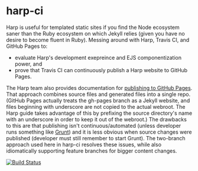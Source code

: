 harp-ci
=======

Harp is useful for templated static sites if you find the Node ecosystem saner than the Ruby ecosystem on which Jekyll relies (given you have no desire to become fluent in Ruby). Messing around with Harp, Travis CI, and GitHub Pages to:
* evaluate Harp's development exepreince and EJS componentization power, and
* prove that Travis CI can continuously publish a Harp website to GitHub Pages.

The Harp team also provides documentation for [publishing to GitHub Pages](http://harpjs.com/docs/deployment/github-pages). That approach combines source files and generated files into a single repo.  (GitHub Pages actually treats the gh-pages branch as a Jekyll website, and files beginning with underscore are not copied to the actual webroot.  The Harp guide takes advantage of this by prefixing the source directory's name with an underscore in order to keep it out of the webroot.) The drawbacks to this are that publishing isn't continuous/automated (unless developer runs something like [Grunt](https://www.npmjs.org/package/grunt-harp)) and it is less obvious when source changes were published (developer must still remember to start Grunt). The two-branch approach used here in harp-ci resolves these issues, while also idiomatically supporting feature branches for bigger content changes.

[![Build Status](https://travis-ci.org/mcgwiz/harp-ci.svg?branch=master)](https://travis-ci.org/mcgwiz/harp-ci)
